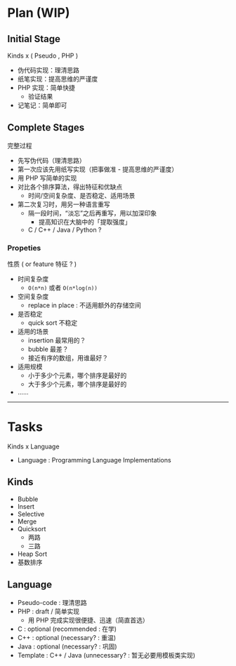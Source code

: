 # Plan (WIP)

## Initial Stage

Kinds x ( Pseudo , PHP )

- 伪代码实现：理清思路
- 纸笔实现：提高思维的严谨度
- PHP 实现：简单快捷
    - 验证结果
- 记笔记：简单即可

## Complete Stages

完整过程

- 先写伪代码（理清思路）
- 第一次应该先用纸写实现（把事做准 - 提高思维的严谨度）
- 用 PHP 写简单的实现
- 对比各个排序算法，得出特征和优缺点
    - 时间/空间复杂度、是否稳定、适用场景
- 第二次复习时，用另一种语言重写
    - 隔一段时间，“淡忘”之后再重写，用以加深印象
        - 提高知识在大脑中的「提取强度」
    - C / C++ / Java / Python ?

### Propeties

性质 ( or feature 特征 ? )

- 时间复杂度
    - `O(n*n)` 或者 `O(n*log(n))`
- 空间复杂度
    - replace in place : 不适用额外的存储空间
- 是否稳定
    - quick sort 不稳定
- 适用的场景
    - insertion 最常用的？
    - bubble 最差？
    - 接近有序的数组，用谁最好？
- 适用规模
    - 小于多少个元素，哪个排序是最好的
    - 大于多少个元素，哪个排序是最好的
- ……

---

# Tasks

Kinds x Language

- Language : Programming Language Implementations

## Kinds

- Bubble
- Insert
- Selective
- Merge
- Quicksort
    - 两路
    - 三路
- Heap Sort
- 基数排序

## Language

- Pseudo-code : 理清思路
- PHP : draft / 简单实现
    - 用 PHP 完成实现很便捷、迅速（简直首选）
- C : optional (recommended : 在学)
- C++ : optional (necessary? : 重温)
- Java : optional (necessary? : 巩固)
- Template : C++ / Java (unnecessary? : 暂无必要用模板类实现)
